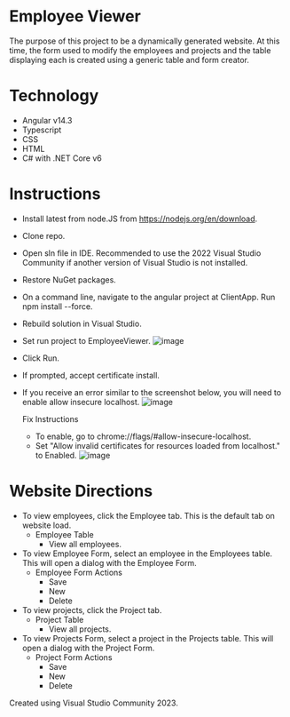 # Employee Viewer
The purpose of this project to be a dynamically generated website. At this time, the form used to modify the employees and projects and the table displaying each is created using a generic table and form creator.

# Technology
- Angular v14.3
- Typescript
- CSS
- HTML
- C# with .NET Core v6

# Instructions
- Install latest from node.JS from https://nodejs.org/en/download.
- Clone repo.
- Open sln file in IDE. Recommended to use the 2022 Visual Studio Community if another version of Visual Studio is not installed.
- Restore NuGet packages.
- On a command line, navigate to the angular project at ClientApp. Run npm install --force.
- Rebuild solution in Visual Studio.
- Set run project to EmployeeViewer.
  ![image](https://github.com/PetersenEmerald/EmployeeViewer/assets/46093775/822493f7-671d-41b8-97ad-2bcd1a1f640b)
- Click Run.
- If prompted, accept certificate install.
- If you receive an error similar to the screenshot below, you will need to enable allow insecure localhost.
  ![image](https://github.com/PetersenEmerald/EmployeeViewer/assets/46093775/0e42eff0-76ce-4b86-babf-ccd8c8ae4d42)
  
  Fix Instructions
  - To enable, go to chrome://flags/#allow-insecure-localhost.
  - Set "Allow invalid certificates for resources loaded from localhost." to Enabled.
    ![image](https://github.com/PetersenEmerald/EmployeeViewer/assets/46093775/63f0fb92-f0a5-4937-a7e1-9ca21498b55a)


# Website Directions
- To view employees, click the Employee tab. This is the default tab on website load.
  - Employee Table
    - View all employees.
- To view Employee Form, select an employee in the Employees table. This will open a dialog with the Employee Form.
  - Employee Form Actions
    - Save 
    - New
    - Delete
- To view projects, click the Project tab.
  - Project Table
    - View all projects.
- To view Projects Form, select a project in the Projects table. This will open a dialog with the Project Form.
  - Project Form Actions
    - Save
    - New
    - Delete

Created using Visual Studio Community 2023.

